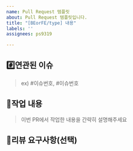 ```yaml
---
name: Pull Request 템플릿
about: Pull Request 템플릿입니다.
title: "[BEorFE/type] 내용"
labels: ''
assignees: ps9319

---
```


## #️⃣연관된 이슈

> ex) #이슈번호, #이슈번호

## 📝작업 내용

> 이번 PR에서 작업한 내용을 간략히 설명해주세요

## 💬리뷰 요구사항(선택)
